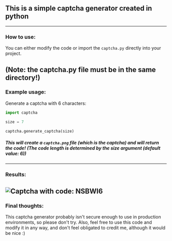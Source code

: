## This is a simple captcha generator created in python
------
### How to use:
You can either modify the code or import the `captcha.py` directly into your project.

(Note: the captcha.py file must be in the same directory!)
------
### Example usage:
Generate a captcha with 6 characters:
```python
import captcha

size = 7

captcha.generate_captcha(size)
```
##### This will create a `captcha.png` file (which is the captcha) and will return the code! (The code length is determined by the size argument (default value: 6))
------
### Results:
![Captcha with code: NSBWI6](https://github.com/TheMaligator/Captcha/blob/main/captcha.png?raw=true "NSBWI6")
------
### Final thoughts:
This captcha generator probably isn't secure enough to use in production environments, so please don't try.
Also, feel free to use this code and modify it in any way, and don't feel obligated to credit me, although it would be nice :)
